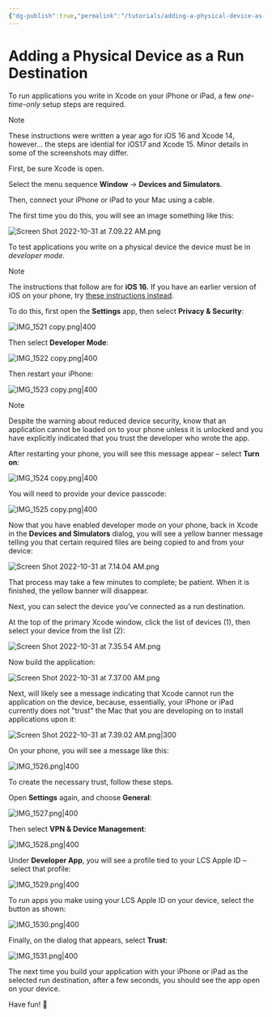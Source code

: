 ```yaml
---
{"dg-publish":true,"permalink":"/tutorials/adding-a-physical-device-as-a-run-destination/","dgHomeLink":true,"dgShowToc":true}
---
```


# Adding a Physical Device as a Run Destination

To run applications you write in Xcode on your iPhone or iPad, a few *one-time-only* setup steps are required.

> [!NOTE]
> 
> These instructions were written a year ago for iOS 16 and Xcode 14, however... the steps are idential for iOS17 and Xcode 15. Minor details in some of the screenshots may differ.

First, be sure Xcode is open.

Select the menu sequence **Window** → **Devices and Simulators**.

Then, connect your iPhone or iPad to your Mac using a cable.

The first time you do this, you will see an image something like this:

![Screen Shot 2022-10-31 at 7.09.22 AM.png](/img/user/Media/Screen%20Shot%202022-10-31%20at%207.09.22%20AM.png)

To test applications you write on a physical device the device must be in *developer mode*. 

> [!NOTE]
> The instructions that follow are for **iOS 16.**
> If you have an earlier version of iOS on your phone, try [these instructions instead](https://www.russellgordon.ca/tutorials/adding-a-physical-device-as-a-run-destination/).

To do this, first open the **Settings** app, then select **Privacy & Security**:

![IMG_1521 copy.png|400](/img/user/Media/IMG_1521%20copy.png)

Then select **Developer Mode**:

![IMG_1522 copy.png|400](/img/user/Media/IMG_1522%20copy.png)

Then restart your iPhone:

![IMG_1523 copy.png|400](/img/user/Media/IMG_1523%20copy.png)

> [!NOTE]
> Despite the warning about reduced device security, know that an application cannot be loaded on to your phone unless it is unlocked and you have explicitly indicated that you trust the developer who wrote the app.

After restarting your phone, you will see this message appear – select **Turn on**:

![IMG_1524 copy.png|400](/img/user/Media/IMG_1524%20copy.png)

You will need to provide your device passcode:

![IMG_1525 copy.png|400](/img/user/Media/IMG_1525%20copy.png)

Now that you have enabled developer mode on your phone, back in Xcode in the **Devices and Simulators** dialog, you will see a yellow banner message telling you that certain required files are being copied to and from your device:

![Screen Shot 2022-10-31 at 7.14.04 AM.png](/img/user/Media/Screen%20Shot%202022-10-31%20at%207.14.04%20AM.png)

That process may take a few minutes to complete; be patient. When it is finished, the yellow banner will disappear.

Next, you can select the device you've connected as a run destination.

At the top of the primary Xcode window, click the list of devices (1), then select your device from the list (2):

![Screen Shot 2022-10-31 at 7.35.54 AM.png](/img/user/Media/Screen%20Shot%202022-10-31%20at%207.35.54%20AM.png)

Now build the application:

![Screen Shot 2022-10-31 at 7.37.00 AM.png](/img/user/Media/Screen%20Shot%202022-10-31%20at%207.37.00%20AM.png)

Next, will likely see a message indicating that Xcode cannot run the application on the device, because, essentially, your iPhone or iPad currently does not "trust" the Mac that you are developing on to install applications upon it:

![Screen Shot 2022-10-31 at 7.39.02 AM.png|300](/img/user/Media/Screen%20Shot%202022-10-31%20at%207.39.02%20AM.png)

On your phone, you will see a message like this:

![IMG_1526.png|400](/img/user/Media/IMG_1526.png)

To create the necessary trust, follow these steps.

Open **Settings** again, and choose **General**:

![IMG_1527.png|400](/img/user/Media/IMG_1527.png)

Then select **VPN &  Device Management**:

![IMG_1528.png|400](/img/user/Media/IMG_1528.png)

Under **Developer App**, you will see a profile tied to your LCS Apple ID – select that profile:

![IMG_1529.png|400](/img/user/Media/IMG_1529.png)

To run apps you make using your LCS Apple ID on your device, select the button as shown:

![IMG_1530.png|400](/img/user/Media/IMG_1530.png)

Finally, on the dialog that appears, select **Trust**:

![IMG_1531.png|400](/img/user/Media/IMG_1531.png)

The next time you build your application with your iPhone or iPad as the selected run destination, after a few seconds, you should see the app open on your device.

Have fun! 🚀
